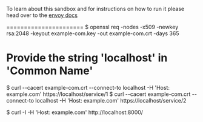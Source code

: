 To learn about this sandbox and for instructions on how to run it please head over
to the [envoy docs](https://www.envoyproxy.io/docs/envoy/latest/start/sandboxes/front_proxy.html)

======================
$ openssl req -nodes -x509 -newkey rsa:2048 -keyout example-com.key -out example-com.crt -days 365
# Provide the string 'localhost' in 'Common Name'

$ curl --cacert example-com.crt --connect-to localhost -H 'Host: example.com' https://localhost/service/1
$ curl --cacert example-com.crt --connect-to localhost -H 'Host: example.com' https://localhost/service/2

$ curl -I -H 'Host: example.com' http://localhost:8000/
